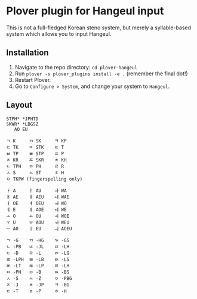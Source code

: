 # Plover plugin for Hangeul input
This is not a full-fledged Korean steno system, but merely a syllable-based system which allows you to input Hangeul.

## Installation

1. Navigate to the repo directory: `cd plover-hangeul`
2. Run `plover -s plover_plugins install -e .` (remember the final dot!)
3. Restart Plover.
4. Go to `Configure > System`, and change your system to `Hangeul`.

## Layout

```
STPH* *JPHTD
SKWR* *LBGSZ
   AO EU

ㄱ K     ㄲ SK     ㅋ KP
ㄷ TK    ㄸ STK    ㅌ T
ㅂ TP    ㅃ STP    ㅍ P
ㅈ KR    ㅉ SKR    ㅊ KH
ㄴ TPH   ㅁ PH     ㄹ R
ㅅ S     ㅆ ST     ㅎ H
ㅇ TKPW (fingerspelling only)

ㅏ A     ㅑ AU     ㅘ WA
ㅐ AE    ㅒ AEU    ㅙ WAE
ㅓ OE    ㅕ OEU    ㅝ WO
ㅔ E     ㅖ AOE    ㅞ WE
ㅗ O     ㅛ OU     ㅚ WOE
ㅜ U     ㅠ AOU    ㅟ WEU
ㅡ AO    ㅣ EU     ㅢ AOEU

ㄱ -G    ㄲ -HG    ㄳ -GS
ㄴ -PB   ㄵ -JL    ㄶ -LH
ㄷ -D    ㄹ -L     ㄺ -LG
ㄻ -LPH  ㄼ -LB    ㄽ -LS
ㄾ -LT   ㄿ -LP    ㅀ -LH
ㅁ -PH   ㅂ -B     ㅄ -BS
ㅅ -S    ㅆ -Z     ㅇ -PBG
ㅈ -J    ㅊ -JP    ㅋ -BG
ㅌ -T    ㅍ -P     ㅎ -H
```
